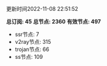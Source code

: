 更新时间2022-11-08 22:51:52

**总订阅: 45**
**总节点: 2360**
**有效节点: 497**
- ssr节点: 7
- v2ray节点: 315
- trojan节点: 66
- ss节点: 109
